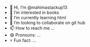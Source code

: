 - 👋 Hi, I’m @mahimastackup13
- 👀 I’m interested in books
- 🌱 I’m currently learning html
- 💞️ I’m looking to collaborate on git hub
- 📫 How to reach me ...
- 😄 Pronouns: ...
- ⚡ Fun fact: ...

<!---
mahimastackup13/mahimastackup13 is a ✨ special ✨ repository because its `README.md` (this file) appears on your GitHub profile.
You can click the Preview link to take a look at your changes.
--->
